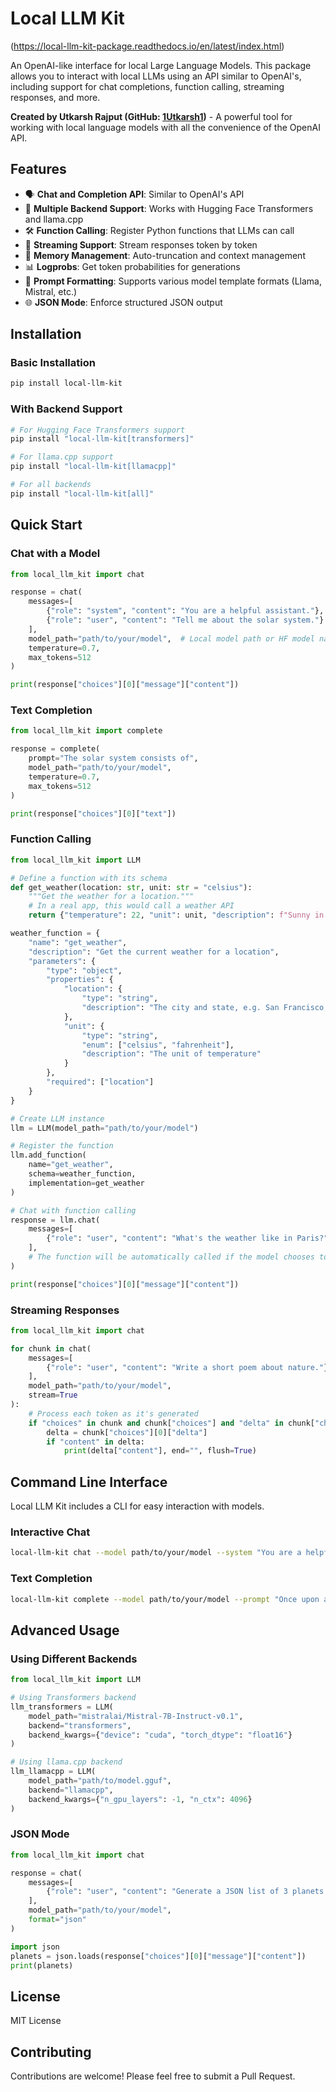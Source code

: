 # Local LLM Kit
(https://local-llm-kit-package.readthedocs.io/en/latest/index.html)

An OpenAI-like interface for local Large Language Models. This package allows you to interact with local LLMs using an API similar to OpenAI's, including support for chat completions, function calling, streaming responses, and more.

**Created by Utkarsh Rajput (GitHub: [1Utkarsh1](https://github.com/1Utkarsh1))** - A powerful tool for working with local language models with all the convenience of the OpenAI API.

## Features

- 🗣️ **Chat and Completion API**: Similar to OpenAI's API
- 🧩 **Multiple Backend Support**: Works with Hugging Face Transformers and llama.cpp
- 🛠️ **Function Calling**: Register Python functions that LLMs can call
- 📱 **Streaming Support**: Stream responses token by token
- 🧠 **Memory Management**: Auto-truncation and context management
- 📊 **Logprobs**: Get token probabilities for generations
- 📝 **Prompt Formatting**: Supports various model template formats (Llama, Mistral, etc.)
- 🌐 **JSON Mode**: Enforce structured JSON output

## Installation

### Basic Installation

```bash
pip install local-llm-kit
```

### With Backend Support

```bash
# For Hugging Face Transformers support
pip install "local-llm-kit[transformers]"

# For llama.cpp support
pip install "local-llm-kit[llamacpp]"

# For all backends
pip install "local-llm-kit[all]"
```

## Quick Start

### Chat with a Model

```python
from local_llm_kit import chat

response = chat(
    messages=[
        {"role": "system", "content": "You are a helpful assistant."},
        {"role": "user", "content": "Tell me about the solar system."}
    ],
    model_path="path/to/your/model",  # Local model path or HF model name
    temperature=0.7,
    max_tokens=512
)

print(response["choices"][0]["message"]["content"])
```

### Text Completion

```python
from local_llm_kit import complete

response = complete(
    prompt="The solar system consists of",
    model_path="path/to/your/model",
    temperature=0.7,
    max_tokens=512
)

print(response["choices"][0]["text"])
```

### Function Calling

```python
from local_llm_kit import LLM

# Define a function with its schema
def get_weather(location: str, unit: str = "celsius"):
    """Get the weather for a location."""
    # In a real app, this would call a weather API
    return {"temperature": 22, "unit": unit, "description": f"Sunny in {location}"}

weather_function = {
    "name": "get_weather",
    "description": "Get the current weather for a location",
    "parameters": {
        "type": "object",
        "properties": {
            "location": {
                "type": "string",
                "description": "The city and state, e.g. San Francisco, CA"
            },
            "unit": {
                "type": "string",
                "enum": ["celsius", "fahrenheit"],
                "description": "The unit of temperature"
            }
        },
        "required": ["location"]
    }
}

# Create LLM instance
llm = LLM(model_path="path/to/your/model")

# Register the function
llm.add_function(
    name="get_weather",
    schema=weather_function,
    implementation=get_weather
)

# Chat with function calling
response = llm.chat(
    messages=[
        {"role": "user", "content": "What's the weather like in Paris?"}
    ],
    # The function will be automatically called if the model chooses to use it
)

print(response["choices"][0]["message"]["content"])
```

### Streaming Responses

```python
from local_llm_kit import chat

for chunk in chat(
    messages=[
        {"role": "user", "content": "Write a short poem about nature."}
    ],
    model_path="path/to/your/model",
    stream=True
):
    # Process each token as it's generated
    if "choices" in chunk and chunk["choices"] and "delta" in chunk["choices"][0]:
        delta = chunk["choices"][0]["delta"]
        if "content" in delta:
            print(delta["content"], end="", flush=True)
```

## Command Line Interface

Local LLM Kit includes a CLI for easy interaction with models.

### Interactive Chat

```bash
local-llm-kit chat --model path/to/your/model --system "You are a helpful assistant."
```

### Text Completion

```bash
local-llm-kit complete --model path/to/your/model --prompt "Once upon a time,"
```

## Advanced Usage

### Using Different Backends

```python
from local_llm_kit import LLM

# Using Transformers backend
llm_transformers = LLM(
    model_path="mistralai/Mistral-7B-Instruct-v0.1",
    backend="transformers",
    backend_kwargs={"device": "cuda", "torch_dtype": "float16"}
)

# Using llama.cpp backend
llm_llamacpp = LLM(
    model_path="path/to/model.gguf",
    backend="llamacpp",
    backend_kwargs={"n_gpu_layers": -1, "n_ctx": 4096}
)
```

### JSON Mode

```python
from local_llm_kit import chat

response = chat(
    messages=[
        {"role": "user", "content": "Generate a JSON list of 3 planets with their diameter."}
    ],
    model_path="path/to/your/model",
    format="json"
)

import json
planets = json.loads(response["choices"][0]["message"]["content"])
print(planets)
```

## License

MIT License

## Contributing

Contributions are welcome! Please feel free to submit a Pull Request. 
